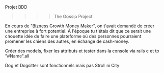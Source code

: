 Projet BDD

>>>>The Gossip Project

En cours de "Bizness Growth Money Maker", on t'avait demandé de créer une entreprise à fort potentiel. À l'époque tu t'étais dit que ce serait une chouette idée de faire une plateforme où des personnes pourraient promener les chiens des autres, en échange de cash-money.

Créer des models, fixer les attributs et tester dans la console via rails c et tp "#Name".all

Dog et Dogsitter sont fonctionnels mais pas Stroll ni City